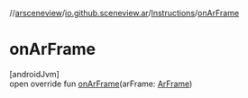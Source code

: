 //[arsceneview](../../../index.md)/[io.github.sceneview.ar](../index.md)/[Instructions](index.md)/[onArFrame](on-ar-frame.md)

# onArFrame

[androidJvm]\
open override fun [onArFrame](on-ar-frame.md)(arFrame: [ArFrame](../../io.github.sceneview.ar.arcore/-ar-frame/index.md))
